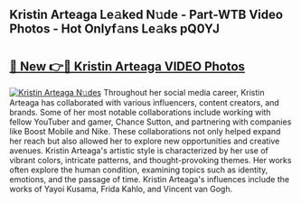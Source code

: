 ## Kristin Arteaga Le𝚊ked N𝚞de - Part-WTB Video Photos - Hot Onlyf𝚊ns Le𝚊ks pQ0YJ

# <h2><a href="http://ab39397.deff.icu/?id=Kristin+Arteaga">🔗 New 👉🔴 Kristin Arteaga VIDEO Photos</a></h2>

[![Kristin Arteaga N𝚞des](https://i.imgur.com/rIISA9y.gif)](http://ab39397.deff.icu/?id=Kristin+Arteaga)
Throughout her social media career, Kristin Arteaga has collaborated with various influencers, content creators, and brands. Some of her most notable collaborations include working with fellow YouTuber and gamer, Chance Sutton, and partnering with companies like Boost Mobile and Nike. These collaborations not only helped expand her reach but also allowed her to explore new opportunities and creative avenues. Kristin Arteaga's artistic style is characterized by her use of vibrant colors, intricate patterns, and thought-provoking themes. Her works often explore the human condition, examining topics such as identity, emotions, and the passage of time. Kristin Arteaga's influences include the works of Yayoi Kusama, Frida Kahlo, and Vincent van Gogh.
